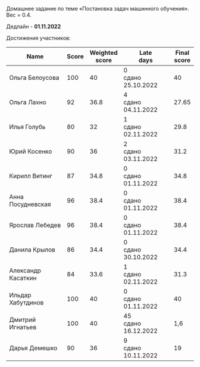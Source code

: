 Домашнее задание по теме «Постановка задач машинного обучения». Вес = 0.4.

Дедлайн - **01.11.2022**


Достижения участников:

| Name | Score | Weighted<br>score | Late<br>days | Final<br>score |
| ---- | ----- | ----------------- | ------------ | -------------- |
| Ольга Белоусова | 100 | 40 | 0<br />сдано 25.10.2022 | 40 |
| Ольга Лахно | 92 | 36.8 | 4<br />сдано 04.11.2022 | 27.65 |
| Илья Голубь | 80 | 32 | 1<br />сдано 02.11.2022 | 29.8 |
| Юрий Косенко | 90 | 36 | 2<br />сдано 03.11.2022 | 31.2 |
| Кирилл Витинг | 87 | 34.8 | 0<br />сдано 01.11.2022 | 34.8 |
| Анна Посудневская | 96 | 38.4 | 0<br />сдано 01.11.2022 | 38.4 |
| Ярослав Лебедев | 96 | 38.4 | 0<br />сдано 01.11.2022 | 38.4 |
| Данила Крылов | 86 | 34.4 | 0<br />сдано 30.10.2022 | 34.4 |
| Александр Касаткин | 84 | 33.6 | 1<br />сдано 02.11.2022 | 31.3 |
| Ильдар Хабутдинов | 100 | 40 | 0<br />сдано 01.11.2022 | 40 |
| Дмитрий Игнатьев | 100 | 40 | 45<br />сдано 16.12.2022 | 1,6 |
| Дарья Демешко | 90 | 36 | 9<br />сдано 10.11.2022 | 19 |

